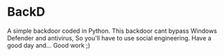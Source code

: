# BackD
A simple backdoor coded in Python. This backdoor cant bypass Windows Defender and antivirus,
So you'll have to use social engineering. Have a good day and... Good work ;)
